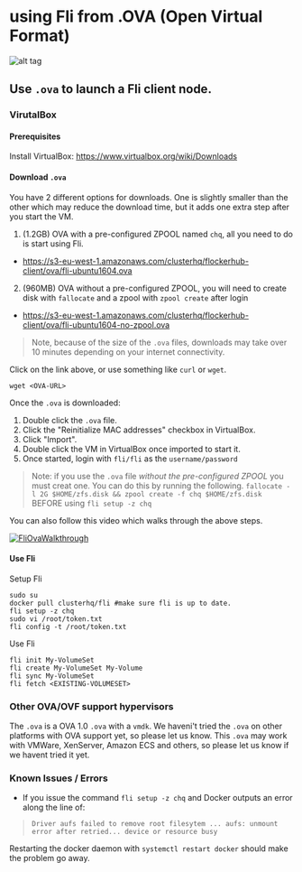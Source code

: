 # using Fli from .OVA (Open Virtual Format)

![alt tag](http://i.imgur.com/mByy4H6.jpg)

## Use `.ova` to launch a Fli client node.

### VirutalBox

#### Prerequisites

Install VirtualBox: https://www.virtualbox.org/wiki/Downloads

#### Download `.ova`

You have 2 different options for downloads. One is slightly smaller than the other which may reduce the download time, but it adds one extra step after you start the VM.

1. (1.2GB) OVA with a pre-configured ZPOOL named `chq`, all you need to do is start using Fli.
 - https://s3-eu-west-1.amazonaws.com/clusterhq/flockerhub-client/ova/fli-ubuntu1604.ova

2. (960MB) OVA without a pre-configured ZPOOL, you will need to create disk with `fallocate` and a zpool with `zpool create` after login
 - https://s3-eu-west-1.amazonaws.com/clusterhq/flockerhub-client/ova/fli-ubuntu1604-no-zpool.ova

> Note, because of the size of the `.ova` files, downloads may take over 10 minutes depending on your internet connectivity.

Click on the link above, or use something like `curl` or `wget`.
```
wget <OVA-URL>
```

Once the `.ova` is downloaded:

1. Double click the `.ova` file.
2. Click the "Reinitialize MAC addresses" checkbox in VirtualBox.
3. Click "Import".
4. Double click the VM in VirtualBox once imported to start it.
5. Once started, login with `fli/fli` as the `username/password`

> Note: if you use the `.ova` file _without the pre-configured ZPOOL_ you must creat one. You can do this by running the following. `fallocate -l 2G $HOME/zfs.disk && zpool create -f chq $HOME/zfs.disk` BEFORE using `fli setup -z chq`

You can also follow this video which walks through the above steps.

[![FliOvaWalkthrough](https://img.youtube.com/vi/W_haxK6C-nc/0.jpg)](https://www.youtube.com/watch?v=W_haxK6C-nc)

#### Use Fli

Setup Fli
```
sudo su
docker pull clusterhq/fli #make sure fli is up to date.
fli setup -z chq
sudo vi /root/token.txt
fli config -t /root/token.txt
```

Use Fli
```
fli init My-VolumeSet
fli create My-VolumeSet My-Volume
fli sync My-VolumeSet
fli fetch <EXISTING-VOLUMESET>
```


### Other OVA/OVF support hypervisors

The `.ova` is a OVA 1.0 `.ova` with a `vmdk`. We haveni't tried the `.ova` on other platforms with OVA support yet, so please let us know. This `.ova` may work with VMWare, XenServer, Amazon ECS and others, so please let us know if we havent tried it yet.

### Known Issues / Errors

- If you issue the command `fli setup -z chq` and Docker outputs an error along the line of:

> `Driver aufs failed to remove root filesytem ... aufs: unmount error after retried... device or resource busy` 

Restarting the docker daemon with `systemctl restart docker` should make the problem go away.
